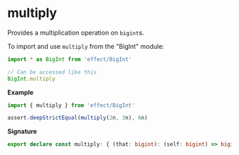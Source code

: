 # multiply

Provides a multiplication operation on `bigint`s.

To import and use `multiply` from the "BigInt" module:

```ts
import * as BigInt from 'effect/BigInt'

// Can be accessed like this
BigInt.multiply
```

**Example**

```ts
import { multiply } from 'effect/BigInt'

assert.deepStrictEqual(multiply(2n, 3n), 6n)
```

**Signature**

```ts
export declare const multiply: { (that: bigint): (self: bigint) => bigint; (self: bigint, that: bigint): bigint }
```
